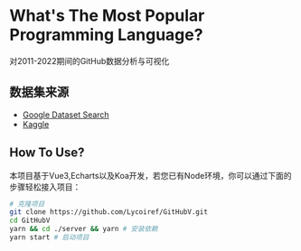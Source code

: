 # What's The Most Popular Programming Language?

对2011-2022期间的GitHub数据分析与可视化

## 数据集来源

- [Google Dataset Search](https://datasetsearch.research.google.com/)
- [Kaggle](https://www.kaggle.com/datasets/isaacwen/github-programming-languages-data?resource=download&select=issues.csv)

## How To Use?
本项目基于Vue3,Echarts以及Koa开发，若您已有Node环境，你可以通过下面的步骤轻松接入项目：
```bash
# 克隆项目
git clone https://github.com/Lycoiref/GitHubV.git
cd GitHubV
yarn && cd ./server && yarn # 安装依赖
yarn start # 启动项目
``` 
